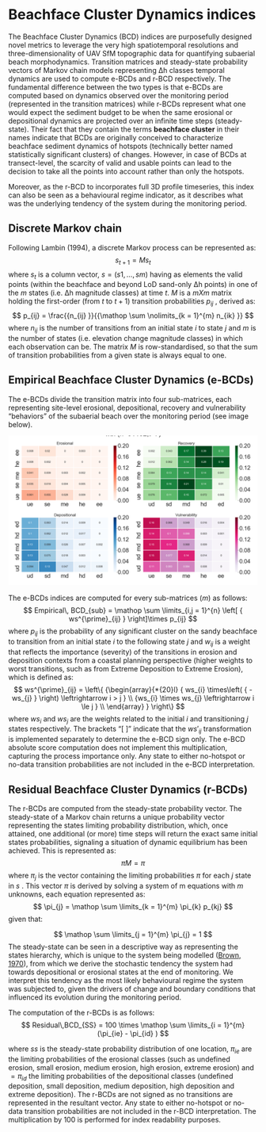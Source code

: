 # Beachface Cluster Dynamics indices

The Beachface Cluster Dynamics (BCD) indices are purposefully designed novel metrics to leverage the very high spatiotemporal resolutions and three-dimensionality of UAV SfM topographic data for quantifying subaerial beach morphodynamics. Transition matrices and steady-state probability vectors of Markov chain models representing Δh classes temporal dynamics are used to compute e-BCDs and r-BCD respectively.
The fundamental difference between the two types is that e-BCDs are computed based on dynamics observed over the monitoring period (represented in the transition matrices) while r-BCDs represent what one would expect the sediment budget to be when the same erosional or depositional dynamics are projected over an infinite time steps (steady-state).
Their fact that they contain the terms __beachface cluster__ in their names indicate that BCDs are originally conceived to characterize beachface sediment dynamics of hotspots (technically better named statistically significant clusters) of changes. However, in case of BCDs at transect-level, the scarcity of valid and usable points can lead to the decision to take all the points into account rather than only the hotspots.

Moreover, as the r-BCD to incorporates full 3D profile timeseries, this index can also be seen as a behavioural regime indicator, as it describes what was the underlying tendency of the system during the monitoring period.

## Discrete Markov chain

Following Lambin (1994), a discrete Markov process can be represented as:
$$
s_{t + 1} = Ms_{t}
$$
where $s_{t}$ is a column vector, $s=(s1,..., sm)$ having as elements the valid points (within the beachface and beyond LoD sand-only Δh points) in one of the $m$ states (i.e. Δh magnitude classes) at time $t$. $M$ is a $m X m$ matrix holding the first-order (from $t$ to $t+1$) transition probabilities $p_{ij}$ , derived as:
$$
p_{ij} = \frac{{n_{ij} }}{{\mathop \sum \nolimits_{k = 1}^{m} n_{ik} }}
$$
where $n_{ij}$ is the number of transitions from an initial state $i$ to state $j$ and $m$ is the number of states (i.e. elevation change magnitude classes) in which each observation can be. The matrix $M$ is row-standardised, so that the sum of transition probabilities from a given state is always equal to one.

## Empirical Beachface Cluster Dynamics (e-BCDs)
The e-BCDs divide the transition matrix into four sub-matrices, each representing site-level erosional, depositional, recovery and vulnerability “behaviors” of the subaerial beach over the monitoring period (see image below).

![im](images/wbl_p_matrix.png)

The e-BCDs indices are computed for every sub-matrices ($m$) as follows:
$$
Empirical\, BCD_{sub} = \mathop \sum \limits_{i,j = 1}^{n} \left[ { ws^{\prime}_{ij} } \right]\times p_{ij}
$$
where $p_{ij}$ is the probability of any significant cluster on the sandy beachface to transition from an initial state $i$ to the following state $j$ and $w_{ij}$ is a weight that reflects the importance (severity) of the transitions in erosion and deposition contexts from a coastal planning perspective (higher weights to worst transitions, such as from Extreme Deposition to Extreme Erosion), which is defined as:
$$
ws^{\prime}_{ij} = \left\{ {\begin{array}{*{20}l} { ws_{i} \times\left( { - ws_{j} } \right) \leftrightarrow i > j } \\ {ws_{i} \times ws_{j} \leftrightarrow i \le j } \\ \end{array} } \right\}
$$
where $ws_{i}$ and $ws_{j}$ are the weights related to the initial $i$ and transitioning $j$ states respectively. The brackets “[ ]” indicate that the $ws'_{ij}$ transformation is implemented separately to determine the e-BCD sign only. The e-BCD absolute score computation does not implement this multiplication, capturing the process importance only. Any state to either no-hotspot or no-data transition probabilities are not included in the e-BCD interpretation.

## Residual Beachface Cluster Dynamics (r-BCDs)
The r-BCDs are computed from the steady-state probability vector.
The steady-state of a Markov chain returns a unique probability vector representing the states limiting probability distribution, which, once attained, one additional (or more) time steps will return the exact same initial states probabilities, signaling a situation of dynamic equilibrium has been achieved. This is represented as:
$$
\pi M = \pi
$$
where $π_{j}$   is the vector containing the limiting probabilities $π$ for each $j$  state in $s$ . This vector $π$  is derived by solving a system of m equations with $m$  unknowns, each equation represented as:
$$
\pi_{j} = \mathop \sum \limits_{k = 1}^{m} \pi_{k} p_{kj}
$$
given that:

$$
\mathop \sum \limits_{j = 1}^{m} \pi_{j} = 1
$$
The steady-state can be seen in a descriptive way as representing the states hierarchy, which is unique to the system being modelled ([Brown, 1970](http://dx.doi.org/10.2307/143152)), from which we derive the stochastic tendency the system had towards depositional or erosional states at the end of monitoring. We interpret this tendency as the most likely behavioural regime the system was subjected to, given the drivers of change and boundary conditions that influenced its evolution during the monitoring period.

The computation of the r-BCDs is as follows:
$$
Residual\,BCD_{SS} = 100 \times \mathop \sum \limits_{i = 1}^{m} (\pi_{ie} - \pi_{id} )
$$

where $ss$  is the steady-state probability distribution of one location, $π_{ie}$  are the limiting probabilities of the erosional classes (such as undefined erosion, small erosion, medium erosion, high erosion, extreme erosion) and $=π_{id}$  the limiting probabilities of the depositional classes (undefined deposition, small deposition, medium deposition, high deposition and extreme deposition). The r-BCDs are not signed as no transitions are represented in the resultant vector. Any state to either no-hotspot or no-data transition probabilities are not included in the r-BCD interpretation. The multiplication by 100 is performed for index readability purposes.
